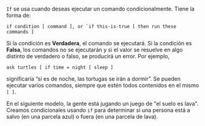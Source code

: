 ﻿`If` se usa cuando deseas ejecutar un comando condicionalmente. Tiene la forma de:

```if condition [ command ], or `if this-is-true [ then run these commands ]```

Si la condición es **Verdadera**, el comando se ejecutará. Si la condición es **Falsa**, los comandos no se ejecutarán y si el valor se resuelve en algo distinto de verdadero o falso, se producirá un error. Por ejemplo,

`ask turtles [ if time = night [ sleep ]`

significaría “si es de noche, las tortugas se irán a dormir”. Se pueden ejecutar varios comandos, siempre que estén todos contenidos en el mismo `[ ]`.

En el siguiente modelo, la gente está jugando un juego de "el suelo es lava". Creamos condicionales usando `if` para determinar si una persona está a salvo (en una parcela azul) o fuera (en una parcela de lava).